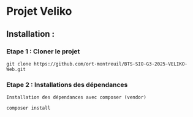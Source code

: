# Projet Veliko 

## Installation :

### Etape 1 : Cloner le projet

```
git clone https://github.com/ort-montreuil/BTS-SIO-G3-2025-VELIKO-Web.git
```

### Etape 2 : Installations des dépendances 
```
Installation des dépendances avec composer (vendor)
```
```
composer install
```

